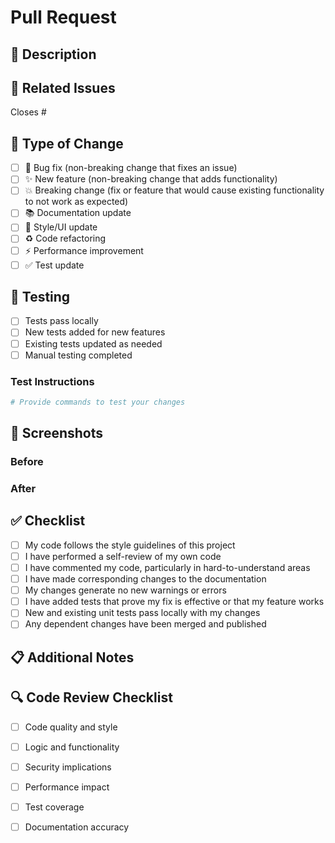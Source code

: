 # Pull Request

## 📝 Description
<!-- Provide a detailed description of your changes -->

## 🔗 Related Issues
<!-- Link related issues using #issue_number -->
Closes #

## 🎯 Type of Change
<!-- Mark the relevant option with an "x" -->
- [ ] 🐛 Bug fix (non-breaking change that fixes an issue)
- [ ] ✨ New feature (non-breaking change that adds functionality)
- [ ] 💥 Breaking change (fix or feature that would cause existing functionality to not work as expected)
- [ ] 📚 Documentation update
- [ ] 🎨 Style/UI update
- [ ] ♻️ Code refactoring
- [ ] ⚡ Performance improvement
- [ ] ✅ Test update

## 🧪 Testing
<!-- Describe the tests you ran and how to reproduce them -->

- [ ] Tests pass locally
- [ ] New tests added for new features
- [ ] Existing tests updated as needed
- [ ] Manual testing completed

### Test Instructions
```bash
# Provide commands to test your changes
```

## 📸 Screenshots
<!-- If applicable, add screenshots to demonstrate the changes -->

### Before
<!-- Screenshot of before your changes -->

### After
<!-- Screenshot of after your changes -->

## ✅ Checklist
<!-- Mark completed items with an "x" -->

- [ ] My code follows the style guidelines of this project
- [ ] I have performed a self-review of my own code
- [ ] I have commented my code, particularly in hard-to-understand areas
- [ ] I have made corresponding changes to the documentation
- [ ] My changes generate no new warnings or errors
- [ ] I have added tests that prove my fix is effective or that my feature works
- [ ] New and existing unit tests pass locally with my changes
- [ ] Any dependent changes have been merged and published

## 📋 Additional Notes
<!-- Add any additional notes or context here -->

## 🔍 Code Review Checklist
<!-- For reviewers -->
- [ ] Code quality and style
- [ ] Logic and functionality
- [ ] Security implications
- [ ] Performance impact
- [ ] Test coverage
- [ ] Documentation accuracy

